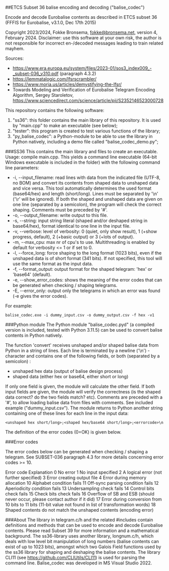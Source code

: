 ##ETCS Subset 36 balise encoding and decoding ("balise_codec")

Encode and decode Eurobalise contents as described in ETCS subset 36 (FFFIS for Eurobalise, v3.1.0, Dec 17th 2015)

Copyright 2023/2024, Fokke Bronsema, fokke@bronsema.net, version 4, February 2024.
Disclaimer: use this software at your own risk, the author is not responsible for incorrect en-/decoded messages leading to train related mayhem.

Sources:
- https://www.era.europa.eu/system/files/2023-01/sos3_index009_-_subset-036_v310.pdf (paragraph 4.3.2)
- https://lemmatalogic.com/lfsrscrambler/
- https://www.moria.us/articles/demystifying-the-lfsr/
- Towards Modeling and Verification of Eurobalise Telegram Encoding Algorithm, Sergey Staroletov, https://www.sciencedirect.com/science/article/pii/S2352146523000728

This repository contains the following software:
1. "ss36": this folder contains the main library of this repository. It is used by "main.cpp" to make an executable (see below);
2. "tester": this program is created to test various functions of the library;
3. "py_balise_codec": a Python-module to be able to use the library in Python natively, including a demo file called "balise_codec_demo.py";

###SS36
This contains the main library and files to create an executable.
Usage: compile main.cpp. This yields a command line executable (64-bit Windows executable is included in the folder) with the following command line parameters:

- -i, --input_filename: read lines with data from the indicated file (UTF-8, no BOM) and convert its contents from shaped data to unshaped data and vice versa. This tool automatically determines the used format (base64/hex) and length (short/long). Lines must be separated by '\n' ('\r' will be ignored). If both the shaped and unshaped data are given on one line (separated by a semicolon), the program will check the correct shaping. Comments must be preceded by '#'.
- -o, --output_filename: write output to this file.
- -s, --string: input string literal (shaped and/or deshaped string in base64/hex), format identical to one line in the input file.
- -v, --verbose: level of verbosity: 0 (quiet, only show result), 1 (+show progress, default), 2 (+basic output) or 3 (+lots of output).
- -m, --max_cpu: max nr of cpu's to use. Multithreading is enabled by default for verbosity <= 1 or if set to 0.
- -l, --force_long: force shaping to the long format (1023 bits), even if the unshaped data is of short format (341 bits). If not specified, this tool will use the same format as the input data.
- -f, --format_output: output format for the shaped telegram: 'hex' or 'base64' (default).
- -e, --show_error_codes: shows the meaning of the error codes that can be generated when checking / shaping telegrams.
- -E, --error_only: output only the telegrams in which an error was found (-e gives the error codes).

For example: 

    balise_codec.exe -i dummy_input.csv -o dummy_output.csv -f hex -v1

###Python module
The Python module "balise_codec.pyd" (a compiled version is included, tested with Python 3.11.5) can be used to convert balise contents in Python natively.

The function 'convert' receives unshaped and/or shaped balise data from Python in a string of lines. Each line is terminated by a newline ('\n') - character and contains one of the following fields, or both (separated by a semicolon) :
- unshaped hex data (output of balise design process)
- shaped data (either hex or base64, either short or long)

If only one field is given, the module will calculate the other field. If both input fields are given, the module will verify the correctness (is the shaped data correct? do the two fields match? etc). Comments are preceded with a '#', to allow loading balise data from files with comments. See included example ("dummy_input.csv"). The module returns to Python another string containing one of these lines for each line in the input data:

    <unshaped hex short/long>;<shaped hex/base64 short/long>;<errorcode>\n

The definition of the error codes (0=OK) is given below.

###Error codes

The error codes below can be generated when checking / shaping a telegram. See SUBSET-036 paragraph 4.3 for more details concerning error codes >= 10.

Error code Explanation
0 No error
1 No input specified
2 A logical error (not further specified)
3 Error creating output file
4 Error during memory allocation
10 Alphabet condition fails
11 Off-sync parsing condition fails
12 Aperiodicity condition fails
13 Undersampling check fails
14 Control bits check fails
15 Check bits check fails
16 Overflow of SB and ESB (should never occur, please contact author if it did)
17 Error during conversion from 10 bits to 11 bits (11-bit value not found in list of transformation words)
18 Shaped contents do not match the unshaped contents (encoding error)

###About
The library in telegram.c/h and the related #includes contain definitions and methods that can be used to encode and decode Eurobalise contents. Please read Subset 39 for more information and a mathematical background. The ss36-library uses another library, longnum.c/h, which deals with low level bit manipulation of long numbers (balise contents can exist of up to 1023 bits), amongst which two Galois Field functions used by the ss36 library for shaping and deshaping the balise contents. The library CLI11 (see https://github.com/CLIUtils/CLI11) is used for parsing the command line. Balise_codec was developed in MS Visual Studio 2022.
